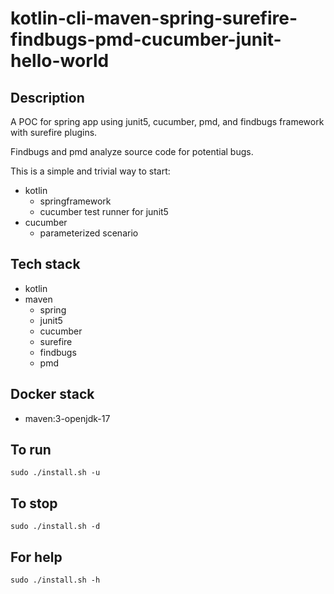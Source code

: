 # kotlin-cli-maven-spring-surefire-findbugs-pmd-cucumber-junit-hello-world

## Description
A POC for spring app using junit5, cucumber,
pmd, and findbugs framework with surefire plugins.

Findbugs and pmd analyze source code for
potential bugs.

This is a simple and trivial way to start:
  - kotlin
    - springframework
    - cucumber test runner for junit5
  - cucumber
    - parameterized scenario

## Tech stack
- kotlin
- maven
  - spring
  - junit5
  - cucumber
  - surefire
  - findbugs
  - pmd

## Docker stack
- maven:3-openjdk-17

## To run
`sudo ./install.sh -u`

## To stop
`sudo ./install.sh -d`

## For help
`sudo ./install.sh -h`
